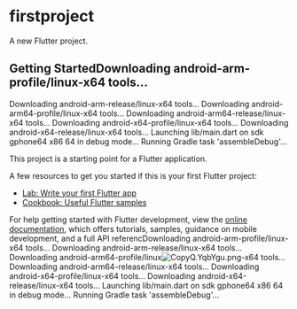 # firstproject

A new Flutter project.

## Getting StartedDownloading android-arm-profile/linux-x64 tools...
Downloading android-arm-release/linux-x64 tools...
Downloading android-arm64-profile/linux-x64 tools...
Downloading android-arm64-release/linux-x64 tools...
Downloading android-x64-profile/linux-x64 tools...
Downloading android-x64-release/linux-x64 tools...
Launching lib/main.dart on sdk gphone64 x86 64 in debug mode...
Running Gradle task 'assembleDebug'...


This project is a starting point for a Flutter application.

A few resources to get you started if this is your first Flutter project:

- [Lab: Write your first Flutter app](https://docs.flutter.dev/get-started/codelab)
- [Cookbook: Useful Flutter samples](https://docs.flutter.dev/cookbook)

For help getting started with Flutter development, view the
[online documentation](https://docs.flutter.dev/), which offers tutorials,
samples, guidance on mobile development, and a full API referencDownloading android-arm-profile/linux-x64 tools...
Downloading android-arm-release/linux-x64 tools...
Downloading android-arm64-profile/linux![CopyQ.YqbYgu.png](..%2F..%2F..%2Ftmp%2FCopyQ.YqbYgu.png)-x64 tools...
Downloading android-arm64-release/linux-x64 tools...
Downloading android-x64-profile/linux-x64 tools...
Downloading android-x64-release/linux-x64 tools...
Launching lib/main.dart on sdk gphone64 x86 64 in debug mode...
Running Gradle task 'assembleDebug'...
